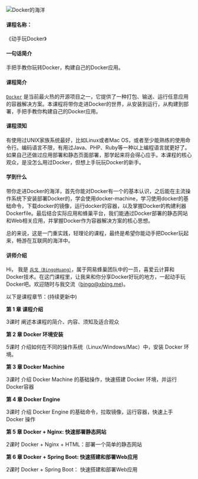 ![Docker的海洋](http://play-docker.oss-cn-hangzhou.aliyuncs.com/images/play-docker.jpg)

#### 课程名称：
《动手玩Docker》

#### 一句话简介
手把手教你玩转Docker，构建自己的Docker应用。

#### 课程简介
[`Docker`](http://www.docker.com) 是当前最火热的开源项目之一，它提供了一种打包、输送、运行任意应用的容器解决方案。本课程将带你走进Docker的世界，从安装到运行，从构建到部署，手把手教你构建自己的Docker应用。

#### 课程须知
有使用过UNIX家族系统最好，比如Linux或者Mac OS，或者至少能熟练的使用命令行。编码语言不限，有用过Java、PHP、Ruby等一种以上编程语言就更好了。如果自己还做过应用部署和静态页面部署，那学起来将会得心应手。本课程的核心观众，是没怎么用过Docker，但想上手玩玩Docker的新手。

#### 学到什么
带你走进Docker的海洋，首先你能对Docker有一个的基本认识，之后能在主流操作系统下安装部署Docker的，学会使用docker-machine，学习使用docker的基础命令，下载docker的镜像，运行docker的容器，以及掌握Docker的构建利器Dockerfile。最后结合实际应用和蜂巢平台，我们能通过Docker部署的静态网站和Web相关应用，并掌握Docker作为容器解决方案的核心思想。

总的来说，这是一门重实践，轻理论的课程，最终是希望你能动手把Docker玩起来，畅游在互联网的海洋中。


#### 讲师介绍
Hi， 我是 [`兵戈（BingoHuang）`](http://xbing.me)，属于网易蜂巢团队中的一员，喜爱云计算和Docker技术。在这门课程里，让我来和你分享Docker好玩的地方，一起动手玩Docker吧。欢迎随时与我交流（bingo@xbing.me)。

以下是课程章节：(持续更新中)

**第 1 章 课程介绍**

3课时
阐述本课程的简介、内容、须知及适合观众

**第 2 章 Docker 环境安装**

5课时
介绍如何在不同的操作系统（Linux/Windows/Mac）中，安装 Docker 环境。

**第 3 章 Docker Machine**

3课时
介绍 Docker Machine 的基础操作，快速搭建 Docker 环境，并运行Docker容器

**第 4 章 Docker Engine**

3课时
介绍 Docker Engine 的基础命令，拉取镜像，运行容器，快速上手 Docker 操作

**第 5 章 Docker + Nginx: 快速部署静态网站**

2课时
Docker + Nginx + HTML：部署一个简单的静态网站

**第 6 章 Docker + Spring Boot: 快速搭建和部署Web应用**

2课时
Docker + Spring Boot： 快速搭建和部署Web应用
